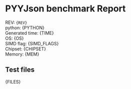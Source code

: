 # PYYJson benchmark Report

REV:            `{REV}`  
python:         {PYTHON}  
Generated time: {TIME}  
OS:             {OS}  
SIMD flag:      {SIMD_FLAGS}  
Chipset:        {CHIPSET}  
Memory:         {MEM}

## Test files

{FILES}
